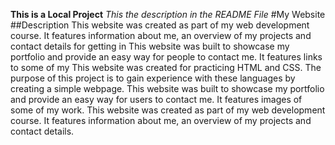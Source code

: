  **This is a Local Project**
 *This the description in the README File*
 #My Website
 ##Description
 This website was created as part of my web development course. It features information about me, an overview of my projects and contact details for getting in 
 This website was built to showcase my portfolio and provide an easy way for people to contact me. It features links to some of my 
 This website was created for practicing HTML and CSS. The purpose of this project is to gain experience with these languages by creating a simple webpage.
 This website was built to showcase my portfolio and provide an easy way for users to contact me. It features images of some of my work.
 This website was created as part of my web development course. It features information about me, an overview of my projects and contact details.   
